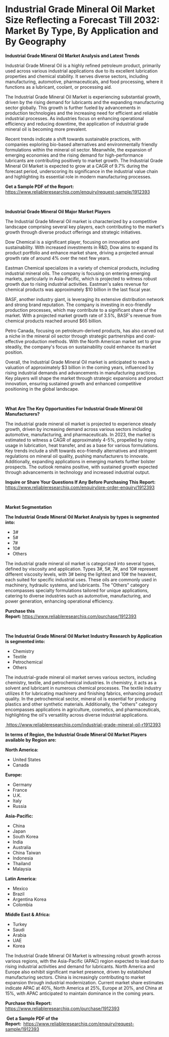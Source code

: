 <p><h1>Industrial Grade Mineral Oil Market Size Reflecting a Forecast Till 2032: Market By Type, By Application and By Geography</h1></p><p><strong>Industrial Grade Mineral Oil Market Analysis and Latest Trends</strong></p>
<p><p>Industrial Grade Mineral Oil is a highly refined petroleum product, primarily used across various industrial applications due to its excellent lubrication properties and chemical stability. It serves diverse sectors, including manufacturing, automotive, pharmaceuticals, and food processing, where it functions as a lubricant, coolant, or processing aid. </p><p>The Industrial Grade Mineral Oil Market is experiencing substantial growth, driven by the rising demand for lubricants and the expanding manufacturing sector globally. This growth is further fueled by advancements in production technologies and the increasing need for efficient and reliable industrial processes. As industries focus on enhancing operational efficiency and reducing downtime, the application of industrial grade mineral oil is becoming more prevalent.</p><p>Recent trends indicate a shift towards sustainable practices, with companies exploring bio-based alternatives and environmentally friendly formulations within the mineral oil sector. Meanwhile, the expansion of emerging economies and the rising demand for high-performance lubricants are contributing positively to market growth. The Industrial Grade Mineral Oil Market is expected to grow at a CAGR of 9.7% during the forecast period, underscoring its significance in the industrial value chain and highlighting its essential role in modern manufacturing processes.</p></p>
<p><strong>Get a Sample PDF of the Report:&nbsp;</strong> <a href="https://www.reliableresearchiq.com/enquiry/request-sample/1912393?utm_campaign=3578&utm_medium=2&utm_source=Github&utm_content=ia&utm_term=15042025&utm_id=industrial-grade-mineral-oil">https://www.reliableresearchiq.com/enquiry/request-sample/1912393</a></p>
<p>&nbsp;</p>
<p><strong>Industrial Grade Mineral Oil Major Market Players</strong></p>
<p><p>The Industrial Grade Mineral Oil market is characterized by a competitive landscape comprising several key players, each contributing to the market's growth through diverse product offerings and strategic initiatives.</p><p>Dow Chemical is a significant player, focusing on innovation and sustainability. With increased investments in R&D, Dow aims to expand its product portfolio and enhance market share, driving a projected annual growth rate of around 4% over the next few years.</p><p>Eastman Chemical specializes in a variety of chemical products, including industrial mineral oils. The company is focusing on entering emerging markets, particularly in Asia-Pacific, which is projected to witness robust growth due to rising industrial activities. Eastman's sales revenue for chemical products was approximately $10 billion in the last fiscal year.</p><p>BASF, another industry giant, is leveraging its extensive distribution network and strong brand reputation. The company is investing in eco-friendly production processes, which may contribute to a significant share of the market. With a projected market growth rate of 3.5%, BASF's revenue from chemical products reached around $65 billion.</p><p>Petro Canada, focusing on petroleum-derived products, has also carved out a niche in the mineral oil sector through strategic partnerships and cost-effective production methods. With the North American market set to grow steadily, the company's focus on sustainability could enhance its market position.</p><p>Overall, the Industrial Grade Mineral Oil market is anticipated to reach a valuation of approximately $3 billion in the coming years, influenced by rising industrial demands and advancements in manufacturing practices. Key players will shape the market through strategic expansions and product innovation, ensuring sustained growth and enhanced competitive positioning in the global landscape.</p></p>
<p>&nbsp;</p>
<p><strong>What Are The Key Opportunities For Industrial Grade Mineral Oil Manufacturers?</strong></p>
<p><p>The industrial grade mineral oil market is projected to experience steady growth, driven by increasing demand across various sectors including automotive, manufacturing, and pharmaceuticals. In 2023, the market is estimated to witness a CAGR of approximately 4-5%, propelled by rising usage in lubrication, heat transfer, and as a base for various formulations. Key trends include a shift towards eco-friendly alternatives and stringent regulations on mineral oil quality, pushing manufacturers to innovate. Additionally, expanding applications in emerging markets further bolster prospects. The outlook remains positive, with sustained growth expected through advancements in technology and increased industrial output.</p></p>
<p><strong>Inquire or Share Your Questions If Any Before Purchasing This Report:</strong> <a href="https://www.reliableresearchiq.com/enquiry/pre-order-enquiry/1912393?utm_campaign=3578&utm_medium=2&utm_source=Github&utm_content=ia&utm_term=15042025&utm_id=industrial-grade-mineral-oil">https://www.reliableresearchiq.com/enquiry/pre-order-enquiry/1912393</a></p>
<p>&nbsp;</p>
<p><strong>Market Segmentation</strong></p>
<p><strong>The Industrial Grade Mineral Oil Market Analysis by types is segmented into:</strong></p>
<p><ul><li>3#</li><li>5#</li><li>7#</li><li>10#</li><li>Others</li></ul></p>
<p><p>The industrial grade mineral oil market is categorized into several types, defined by viscosity and application. Types 3#, 5#, 7#, and 10# represent different viscosity levels, with 3# being the lightest and 10# the heaviest, each suited for specific industrial uses. These oils are commonly used in machinery, hydraulic systems, and lubricants. The "Others" category encompasses specialty formulations tailored for unique applications, catering to diverse industries such as automotive, manufacturing, and power generation, enhancing operational efficiency.</p></p>
<p><strong>Purchase this Report:&nbsp;</strong><a href="https://www.reliableresearchiq.com/purchase/1912393?utm_campaign=3578&utm_medium=2&utm_source=Github&utm_content=ia&utm_term=15042025&utm_id=industrial-grade-mineral-oil">https://www.reliableresearchiq.com/purchase/1912393</a></p>
<p>&nbsp;</p>
<p><strong>The Industrial Grade Mineral Oil Market Industry Research by Application is segmented into:</strong></p>
<p><ul><li>Chemistry</li><li>Textile</li><li>Petrochemical</li><li>Others</li></ul></p>
<p><p>The industrial-grade mineral oil market serves various sectors, including chemistry, textile, and petrochemical industries. In chemistry, it acts as a solvent and lubricant in numerous chemical processes. The textile industry utilizes it for lubricating machinery and finishing fabrics, enhancing product quality. In the petrochemical sector, mineral oil is essential for producing plastics and other synthetic materials. Additionally, the "others" category encompasses applications in agriculture, cosmetics, and pharmaceuticals, highlighting the oil's versatility across diverse industrial applications.</p></p>
<p><a href="https://www.reliableresearchiq.com/industrial-grade-mineral-oil-r1912393?utm_campaign=3578&utm_medium=2&utm_source=Github&utm_content=ia&utm_term=15042025&utm_id=industrial-grade-mineral-oil">&nbsp;https://www.reliableresearchiq.com/industrial-grade-mineral-oil-r1912393</a></p>
<p><strong>In terms of Region, the Industrial Grade Mineral Oil Market Players available by Region are:</strong></p>
<p>
    <p> <strong> North America: </strong>
        <ul>
            <li>United States</li>
            <li>Canada</li>
        </ul>
        </p> 
    <p> <strong> Europe: </strong>
        <ul>
            <li>Germany</li>
            <li>France</li>
            <li>U.K.</li>
            <li>Italy</li>
            <li>Russia</li>
        </ul>
        </p> 
    <p> <strong> Asia-Pacific: </strong>
        <ul>
            <li>China</li>
            <li>Japan</li>
            <li>South Korea</li>
            <li>India</li>
            <li>Australia</li>
            <li>China Taiwan</li>
            <li>Indonesia</li>
            <li>Thailand</li>
            <li>Malaysia</li>
        </ul>
        </p> 
    <p> <strong> Latin America: </strong>
        <ul>
            <li>Mexico</li>
            <li>Brazil</li>
            <li>Argentina Korea</li>
            <li>Colombia</li>
        </ul>
        </p> 
    <p> <strong> Middle East & Africa: </strong>
        <ul>
            <li>Turkey</li>
            <li>Saudi</li>
            <li>Arabia</li>
            <li>UAE</li>
            <li>Korea</li>
        </ul>
    </p>
    </p>
<p><p>The Industrial Grade Mineral Oil Market is witnessing robust growth across various regions, with the Asia-Pacific (APAC) region expected to lead due to rising industrial activities and demand for lubricants. North America and Europe also exhibit significant market presence, driven by established manufacturing sectors. China is increasingly contributing to market expansion through industrial modernization. Current market share estimates indicate APAC at 40%, North America at 25%, Europe at 20%, and China at 15%, with APAC anticipated to maintain dominance in the coming years.</p></p>
<p><strong>Purchase this Report: </strong><a href="https://www.reliableresearchiq.com/purchase/1912393?utm_campaign=3578&utm_medium=2&utm_source=Github&utm_content=ia&utm_term=15042025&utm_id=industrial-grade-mineral-oil">https://www.reliableresearchiq.com/purchase/1912393</a></p>
<p>&nbsp;<strong>Get a Sample PDF of the Report:&nbsp;&nbsp;</strong><a href="https://www.reliableresearchiq.com/enquiry/request-sample/1912393?utm_campaign=3578&utm_medium=2&utm_source=Github&utm_content=ia&utm_term=15042025&utm_id=industrial-grade-mineral-oil">https://www.reliableresearchiq.com/enquiry/request-sample/1912393</a></p>
<p><strong></strong></p>
<p><p></p><p></p><p></p></p>
